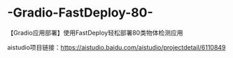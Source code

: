 # -Gradio-FastDeploy-80-
【Gradio应用部署】使用FastDeploy轻松部署80类物体检测应用

aistudio项目链接：https://aistudio.baidu.com/aistudio/projectdetail/6110849
